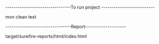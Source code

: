 --------------------------------To run project -------------------------- 

 mvn clean test
 
 --------------------------------Report--------------------
 
 target/surefire-reports/html/index.html

